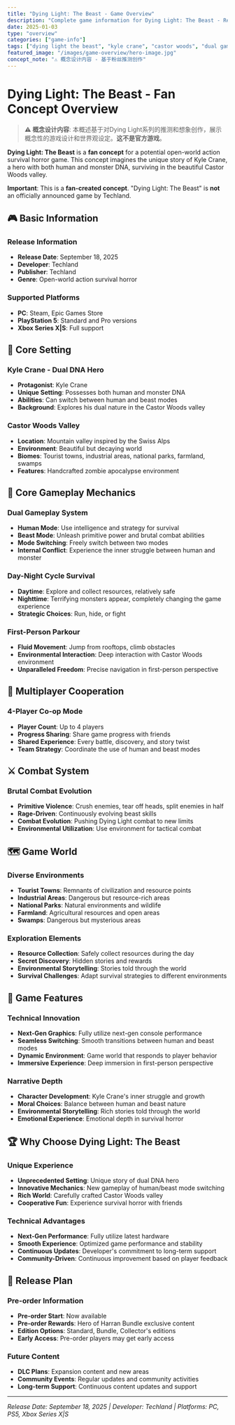 ```yaml
---
title: "Dying Light: The Beast - Game Overview"
description: "Complete game information for Dying Light: The Beast - Release date September 18, 2025, supports PC, PS5, Xbox Series X|S, experience Kyle Crane's dual DNA and survival horror in Castor Woods valley"
date: 2025-01-03
type: "overview"
categories: ["game-info"]
tags: ["dying light the beast", "kyle crane", "castor woods", "dual gameplay", "survival horror"]
featured_image: "/images/game-overview/hero-image.jpg"
concept_note: "⚠️ 概念设计内容 - 基于粉丝推测创作"
---
```


# Dying Light: The Beast - Fan Concept Overview

> **⚠️ 概念设计内容**: 本概述基于对Dying Light系列的推测和想象创作，展示概念性的游戏设计和世界观设定。**这不是官方游戏**。

**Dying Light: The Beast** is a **fan concept** for a potential open-world action survival horror game. This concept imagines the unique story of Kyle Crane, a hero with both human and monster DNA, surviving in the beautiful Castor Woods valley.

**Important**: This is a **fan-created concept**. "Dying Light: The Beast" is **not** an officially announced game by Techland.

## 🎮 Basic Information

### Release Information
- **Release Date**: September 18, 2025
- **Developer**: Techland
- **Publisher**: Techland
- **Genre**: Open-world action survival horror

### Supported Platforms
- **PC**: Steam, Epic Games Store
- **PlayStation 5**: Standard and Pro versions
- **Xbox Series X|S**: Full support

## 🧬 Core Setting

### Kyle Crane - Dual DNA Hero
- **Protagonist**: Kyle Crane
- **Unique Setting**: Possesses both human and monster DNA
- **Abilities**: Can switch between human and beast modes
- **Background**: Explores his dual nature in the Castor Woods valley

### Castor Woods Valley
- **Location**: Mountain valley inspired by the Swiss Alps
- **Environment**: Beautiful but decaying world
- **Biomes**: Tourist towns, industrial areas, national parks, farmland, swamps
- **Features**: Handcrafted zombie apocalypse environment

## 🔄 Core Gameplay Mechanics

### Dual Gameplay System
- **Human Mode**: Use intelligence and strategy for survival
- **Beast Mode**: Unleash primitive power and brutal combat abilities
- **Mode Switching**: Freely switch between two modes
- **Internal Conflict**: Experience the inner struggle between human and monster

### Day-Night Cycle Survival
- **Daytime**: Explore and collect resources, relatively safe
- **Nighttime**: Terrifying monsters appear, completely changing the game experience
- **Strategic Choices**: Run, hide, or fight

### First-Person Parkour
- **Fluid Movement**: Jump from rooftops, climb obstacles
- **Environmental Interaction**: Deep interaction with Castor Woods environment
- **Unparalleled Freedom**: Precise navigation in first-person perspective

## 👥 Multiplayer Cooperation

### 4-Player Co-op Mode
- **Player Count**: Up to 4 players
- **Progress Sharing**: Share game progress with friends
- **Shared Experience**: Every battle, discovery, and story twist
- **Team Strategy**: Coordinate the use of human and beast modes

## ⚔️ Combat System

### Brutal Combat Evolution
- **Primitive Violence**: Crush enemies, tear off heads, split enemies in half
- **Rage-Driven**: Continuously evolving beast skills
- **Combat Evolution**: Pushing Dying Light combat to new limits
- **Environmental Utilization**: Use environment for tactical combat

## 🗺️ Game World

### Diverse Environments
- **Tourist Towns**: Remnants of civilization and resource points
- **Industrial Areas**: Dangerous but resource-rich areas
- **National Parks**: Natural environments and wildlife
- **Farmland**: Agricultural resources and open areas
- **Swamps**: Dangerous but mysterious areas

### Exploration Elements
- **Resource Collection**: Safely collect resources during the day
- **Secret Discovery**: Hidden stories and rewards
- **Environmental Storytelling**: Stories told through the world
- **Survival Challenges**: Adapt survival strategies to different environments

## 🎯 Game Features

### Technical Innovation
- **Next-Gen Graphics**: Fully utilize next-gen console performance
- **Seamless Switching**: Smooth transitions between human and beast modes
- **Dynamic Environment**: Game world that responds to player behavior
- **Immersive Experience**: Deep immersion in first-person perspective

### Narrative Depth
- **Character Development**: Kyle Crane's inner struggle and growth
- **Moral Choices**: Balance between human and beast nature
- **Environmental Storytelling**: Rich stories told through the world
- **Emotional Experience**: Emotional depth in survival horror

## 🏆 Why Choose Dying Light: The Beast

### Unique Experience
- **Unprecedented Setting**: Unique story of dual DNA hero
- **Innovative Mechanics**: New gameplay of human/beast mode switching
- **Rich World**: Carefully crafted Castor Woods valley
- **Cooperative Fun**: Experience survival horror with friends

### Technical Advantages
- **Next-Gen Performance**: Fully utilize latest hardware
- **Smooth Experience**: Optimized game performance and stability
- **Continuous Updates**: Developer's commitment to long-term support
- **Community-Driven**: Continuous improvement based on player feedback

## 📅 Release Plan

### Pre-order Information
- **Pre-order Start**: Now available
- **Pre-order Rewards**: Hero of Harran Bundle exclusive content
- **Edition Options**: Standard, Bundle, Collector's editions
- **Early Access**: Pre-order players may get early access

### Future Content
- **DLC Plans**: Expansion content and new areas
- **Community Events**: Regular updates and community activities
- **Long-term Support**: Continuous content updates and support

---

*Release Date: September 18, 2025 | Developer: Techland | Platforms: PC, PS5, Xbox Series X|S*